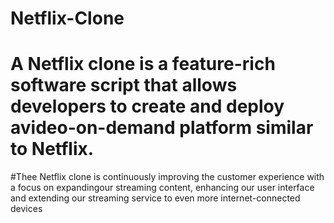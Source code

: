 # Netflix-Clone

# A Netflix clone is a feature-rich software script that allows developers to create and deploy avideo-on-demand platform similar to Netflix.
#Thee Netflix clone is continuously improving the customer experience with a focus on expandingour streaming content, enhancing our user interface and extending our streaming service to even more internet-connected devices
